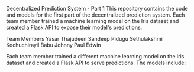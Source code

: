 Decentralized Prediction System - Part 1
This repository contains the code and models for the first part of the decentralized prediction system. Each team member trained a machine learning model on the Iris dataset and created a Flask API to expose their model's predictions.

Team Members
Yasar Thajudeen 
Sandeep Pidugu 
Sethulakshmi Kochuchirayil Babu 
Johnny Paul Edwin 

Each team member trained a different machine learning model on the Iris dataset and created a Flask API to serve predictions. The models include:



